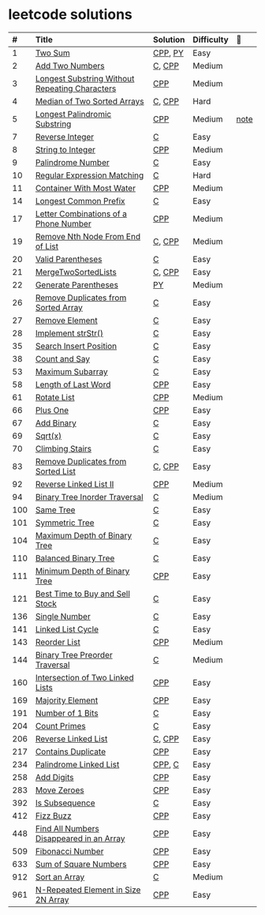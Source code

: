 # leetcode solutions

| # | Title | Solution | Difficulty | :memo: |
| :------ | :------ | :------ | :----- | :----- |
| 1 | [Two Sum](https://leetcode.com/problems/two-sum/) | [CPP](./cc/TwoSum/two_sum.cc), [PY](./py/1.TwoSum/two_sum.py)  | Easy |
| 2 | [Add Two Numbers](https://leetcode.com/problems/add-two-numbers/) | [C](./c/AddTwoNumbers/add_two_numbers.c), [CPP](./cc/AddTwoNumbers/add_two_numbers.cc) | Medium |
| 3 | [Longest Substring Without Repeating Characters](https://leetcode.com/problems/longest-substring-without-repeating-characters/) | [CPP](./cc/LongestSubstringWithoutRepeatingCharacters/longest_substring_without_repeating_characters.cc)  | Medium |
| 4 | [Median of Two Sorted Arrays](https://leetcode.com/problems/median-of-two-sorted-arrays/) | [C](./c/MedianofTwoSortedArrays/find_median_sorted_arrays.c), [CPP](./cc/MedianofTwoSortedArrays/find_median_sorted_arrays.cc)  | Hard |
| 5 | [Longest Palindromic Substring](https://leetcode.com/problems/longest-palindromic-substring/) | [CPP](./cc/LongestPalindromicSubstring/longest_palindromic_substring.cc)  | Medium | [note](/cc/LongestPalindromicSubstring/README.md) |
| 7 | [Reverse Integer](https://leetcode.com/problems/reverse-integer/) | [C](./c/ReverseInteger/reverse.c)  | Easy |
| 8 | [String to Integer](https://leetcode.com/problems/string-to-integer-atoi/) | [CPP](./cc/AToI/atoi.cc)  | Medium |
| 9 | [Palindrome Number](https://leetcode.com/problems/palindrome-number/) | [C](./c/PalindromeNumber/is_palindrome.c)  | Easy |
| 10 | [Regular Expression Matching](https://leetcode.com/problems/regular-expression-matching/) | [C](./c/RegularExpressionMatching/is_match.c)  | Hard |
| 11 | [Container With Most Water](https://leetcode.com/problems/container-with-most-water/) | [CPP](./cc/ContainerWithMostWater/max_area.cc)  | Medium |
| 14 | [Longest Common Prefix](https://leetcode.com/problems/longest-common-prefix/) | [C](./c/LongestCommonPrefix/longest_common_prefix.c)  | Easy |
| 17 | [Letter Combinations of a Phone Number](https://leetcode.com/problems/letter-combinations-of-a-phone-number/) | [CPP](./cc/LetterCombinationsPhoneNumber/letter_combinations.cc)  | Medium |
| 19 | [Remove Nth Node From End of List](https://leetcode.com/problems/remove-nth-node-from-end-of-list/) | [C](./c/RemoveNthNodeFromEndOfList/remove_nth_from_end.c), [CPP](./cc/RemoveNthNodeFromEndofList/remove_nth_node_from_end_of_list.cc)  | Medium |
| 20 | [Valid Parentheses](https://leetcode.com/problems/valid-parentheses/) | [C](./c/ValidParentheses/valid_parentheses.c)  | Easy |
| 21 | [MergeTwoSortedLists](https://leetcode.com/problems/merge-two-sorted-lists/) | [C](./c/MergeTwoSortedLists/merge_two_lists.c), [CPP](./cc/MergeTwoSortedLists/merge_two_sorted_lists.cc)  | Easy |
| 22 | [Generate Parentheses](https://leetcode.com/problems/generate-parentheses/) | [PY](./py/22.GenerateParentheses/generate_parenthesis.py)  | Medium |
| 26 | [Remove Duplicates from Sorted Array](https://leetcode.com/problems/remove-duplicates-from-sorted-array/) | [C](./c/RemoveDuplicatesfromSortedArray/remove_duplicates.c)  | Easy |
| 27 | [Remove Element](https://leetcode.com/problems/remove-element/) | [C](./c/RemoveElement/remove_element.c)  | Easy |
| 28 | [Implement strStr()](https://leetcode.com/problems/implement-strstr/) | [C](./c/StrStr/str_str.c)  | Easy |
| 35 | [Search Insert Position](https://leetcode.com/problems/search-insert-position/) | [C](./c/SearchInsertPosition/search_insert.c)  | Easy |
| 38 | [Count and Say](https://leetcode.com/problems/count-and-say/) | [C](./c/CountandSay/count_and_say.c)  | Easy |
| 53 | [Maximum Subarray](https://leetcode.com/problems/maximum-subarray/) | [C](./c/MaximumSubarray/max_sub_array.c)  | Easy |
| 58 | [Length of Last Word](https://leetcode.com/problems/length-of-last-word/) | [CPP](./cc/LengthofLastWord/length_of_last_word.cc)  | Easy |
| 61 | [Rotate List](https://leetcode.com/problems/rotate-list/) | [CPP](./cc/RotateList/rotate_list.cc)  | Medium |
| 66 | [Plus One](https://leetcode.com/problems/plus-one/) | [CPP](./cc/PlusOne/plus_one.cc)  | Easy |
| 67 | [Add Binary](https://leetcode.com/problems/add-binary/) | [C](./c/AddBinary/add_binary.c)  | Easy |
| 69 | [Sqrt(x)](https://leetcode.com/problems/sqrtx/) | [C](./c/Sqrt(x)/my_sqrt.c)  | Easy |
| 70 | [Climbing Stairs](https://leetcode.com/problems/climbing-stairs/) | [C](./c/ClimbingStairs/climb_stairs.c)  | Easy |
| 83 | [Remove Duplicates from Sorted List](https://leetcode.com/problems/remove-duplicates-from-sorted-list/) | [C](./c/RemoveDuplicatesfromSortedList/delete_duplicates.c), [CPP](./cc/RemoveDuplicatesfromSortedList/remove_duplicates_from_sorted_list.cc)  | Easy |
| 92 | [Reverse Linked List II](https://leetcode.com/problems/reverse-linked-list-ii/) | [CPP](./cc/ReverseLinkedListII/reverse_linked_list_ii.cc)  | Medium |
| 94 | [Binary Tree Inorder Traversal](https://leetcode.com/problems/binary-tree-inorder-traversal/) | [C](./c/BinaryTreeInorderTraversal/binary_tree_inorder_traversal.c)  | Medium |
| 100 | [Same Tree](https://leetcode.com/problems/same-tree/) | [C](./c/SameTree/same_tree.c)  | Easy |
| 101 | [Symmetric Tree](https://leetcode.com/problems/symmetric-tree/) | [C](./c/SymmetricTree/symmetric_tree.c)  | Easy |
| 104 | [Maximum Depth of Binary Tree](https://leetcode.com/problems/maximum-depth-of-binary-tree/) | [C](./c/MaximumDepthOfBinaryTree/max_depth.c)  | Easy |
| 110 | [Balanced Binary Tree](https://leetcode.com/problems/balanced-binary-tree/) | [C](./c/BalancedBinaryTree/balanced_binary_tree.c)  | Easy |
| 111 | [Minimum Depth of Binary Tree](https://leetcode.com/problems/minimum-depth-of-binary-tree/) | [CPP](./cc/MinimumDepthOfBinaryTree/min_depth.cc)  | Easy |
| 121 | [Best Time to Buy and Sell Stock](https://leetcode.com/problems/best-time-to-buy-and-sell-stock/) | [C](./c/BestTimetoBuyandSellStock/max_profit.c)  | Easy |
| 136 | [Single Number](https://leetcode.com/problems/single-number/) | [C](./c/SingleNumber/single_number.c)  | Easy |
| 141 | [Linked List Cycle](https://leetcode.com/problems/linked-list-cycle/) | [C](./c/LinkedListCycle/linked_list_cycle.c)  | Easy |
| 143 | [Reorder List](https://leetcode.com/problems/reorder-list/) | [CPP](./cc/ReorderList/reorder_list.cc)  | Medium |
| 144 | [Binary Tree Preorder Traversal](https://leetcode.com/problems/binary-tree-preorder-traversal/) | [C](./c/BinaryTreePreorderTraversal/binary_tree_preorder_traversal.c)  | Medium |
| 160 | [Intersection of Two Linked Lists](https://leetcode.com/problems/intersection-of-two-linked-lists/) | [CPP](./cc/IntersectionofTwoLinkedLists/intersection_of_two_linked_lists.cc)  | Easy |
| 169 | [Majority Element](https://leetcode.com/problems/majority-element/) | [CPP](./cc/MajorityElement/majority_element.cc)  | Easy |
| 191 | [Number of 1 Bits](https://leetcode.com/problems/number-of-1-bits/) | [C](./c/NumberOf1Bits/hamming_weight.c) | Easy |
| 204 | [Count Primes](https://leetcode.com/problems/count-primes/) | [C](./c/CountPrimes/count_primes.c)  | Easy |
| 206 | [Reverse Linked List](https://leetcode.com/problems/reverse-linked-list/) | [C](./c/ReverseLinkedList/reverse_linked_list.c), [CPP](./cc/ReverseLinkedList/reverse_linked_list.cc)  | Easy |
| 217 | [Contains Duplicate](https://leetcode.com/problems/contains-duplicate/) | [CPP](./cc/ContainsDuplicate/contains_duplicate.cc)  | Easy |
| 234 | [Palindrome Linked List](https://leetcode.com/problems/palindrome-linked-list/) | [CPP](./cc/PalindromeLinkedList/palindrome_linked_list.cc), [C](./c/PalindromeLinkedList/is_palindrome.c) | Easy |
| 258 | [Add Digits](https://leetcode.com/problems/add-digits/) | [CPP](./cc/AddDigits/add_digits.cc)  | Easy |
| 283 | [Move Zeroes](https://leetcode.com/problems/move-zeroes/submissions/) | [CPP](./cc/MoveZeroes/move_zeroes.cc)  | Easy |
| 392 | [Is Subsequence](https://leetcode.com/problems/is-subsequence/) | [C](./c/IsSubsequence/is_subsequence.c)  | Easy |
| 412 | [Fizz Buzz](https://leetcode-cn.com/problems/fizz-buzz/submissions/) | [CPP](./cc/FizzBuzz/fizz_buzz.cc)  | Easy |
| 448 | [Find All Numbers Disappeared in an Array](https://leetcode.com/problems/find-all-numbers-disappeared-in-an-array/) | [CPP](./cc/FindAllNumbersDisappearedinanArray/find_disappeared_numbers.cc)  | Easy |
| 509 | [Fibonacci Number](https://leetcode.com/problems/fibonacci-number/) | [CPP](./cc/FibonacciNumber/fibonacci_number.cc)  | Easy |
| 633 | [Sum of Square Numbers](https://leetcode.com/problems/sum-of-square-numbers/) | [CPP](./cc/SumofSquareNumbers/sum_of_square_numbers.cc)  | Easy |
| 912 | [Sort an Array](https://leetcode.com/problems/sort-an-array/) | [C](./c/SortAnArray/sort_array.c)  | Medium |
| 961 | [N-Repeated Element in Size 2N Array](https://leetcode.com/problems/n-repeated-element-in-size-2n-array/) | [CPP](./cc/N-RepeatedElementinSize2NArray/n-repeated_element_in_size_2n_array.cc)  | Easy |
